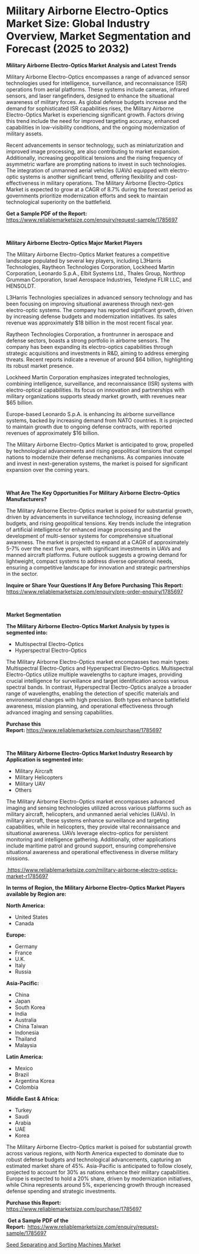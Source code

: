 <p><h1>Military Airborne Electro-Optics Market Size: Global Industry Overview, Market Segmentation and Forecast (2025 to 2032)</h1></p><p><strong>Military Airborne Electro-Optics Market Analysis and Latest Trends</strong></p>
<p><p>Military Airborne Electro-Optics encompasses a range of advanced sensor technologies used for intelligence, surveillance, and reconnaissance (ISR) operations from aerial platforms. These systems include cameras, infrared sensors, and laser rangefinders, designed to enhance the situational awareness of military forces. As global defense budgets increase and the demand for sophisticated ISR capabilities rises, the Military Airborne Electro-Optics Market is experiencing significant growth. Factors driving this trend include the need for improved targeting accuracy, enhanced capabilities in low-visibility conditions, and the ongoing modernization of military assets.</p><p>Recent advancements in sensor technology, such as miniaturization and improved image processing, are also contributing to market expansion. Additionally, increasing geopolitical tensions and the rising frequency of asymmetric warfare are prompting nations to invest in such technologies. The integration of unmanned aerial vehicles (UAVs) equipped with electro-optic systems is another significant trend, offering flexibility and cost-effectiveness in military operations. The Military Airborne Electro-Optics Market is expected to grow at a CAGR of 8.7% during the forecast period as governments prioritize modernization efforts and seek to maintain technological superiority on the battlefield.</p></p>
<p><strong>Get a Sample PDF of the Report:&nbsp;</strong> <a href="https://www.reliablemarketsize.com/enquiry/request-sample/1785697?utm_campaign=3365&utm_medium=2&utm_source=Github&utm_content=ia&utm_term=25032025&utm_id=military-airborne-electro-optics">https://www.reliablemarketsize.com/enquiry/request-sample/1785697</a></p>
<p>&nbsp;</p>
<p><strong>Military Airborne Electro-Optics Major Market Players</strong></p>
<p><p>The Military Airborne Electro-Optics Market features a competitive landscape populated by several key players, including L3Harris Technologies, Raytheon Technologies Corporation, Lockheed Martin Corporation, Leonardo S.p.A., Elbit Systems Ltd., Thales Group, Northrop Grumman Corporation, Israel Aerospace Industries, Teledyne FLIR LLC, and HENSOLDT. </p><p>L3Harris Technologies specializes in advanced sensory technology and has been focusing on improving situational awareness through next-gen electro-optic systems. The company has reported significant growth, driven by increasing defense budgets and modernization initiatives. Its sales revenue was approximately $18 billion in the most recent fiscal year.</p><p>Raytheon Technologies Corporation, a frontrunner in aerospace and defense sectors, boasts a strong portfolio in airborne sensors. The company has been expanding its electro-optics capabilities through strategic acquisitions and investments in R&D, aiming to address emerging threats. Recent reports indicate a revenue of around $64 billion, highlighting its robust market presence.</p><p>Lockheed Martin Corporation emphasizes integrated technologies, combining intelligence, surveillance, and reconnaissance (ISR) systems with electro-optical capabilities. Its focus on innovation and partnerships with military organizations supports steady market growth, with revenues near $65 billion.</p><p>Europe-based Leonardo S.p.A. is enhancing its airborne surveillance systems, backed by increasing demand from NATO countries. It is projected to maintain growth due to ongoing defense contracts, with reported revenues of approximately $16 billion.</p><p>The Military Airborne Electro-Optics Market is anticipated to grow, propelled by technological advancements and rising geopolitical tensions that compel nations to modernize their defense mechanisms. As companies innovate and invest in next-generation systems, the market is poised for significant expansion over the coming years.</p></p>
<p>&nbsp;</p>
<p><strong>What Are The Key Opportunities For Military Airborne Electro-Optics Manufacturers?</strong></p>
<p><p>The Military Airborne Electro-Optics market is poised for substantial growth, driven by advancements in surveillance technology, increasing defense budgets, and rising geopolitical tensions. Key trends include the integration of artificial intelligence for enhanced image processing and the development of multi-sensor systems for comprehensive situational awareness. The market is projected to expand at a CAGR of approximately 5-7% over the next five years, with significant investments in UAVs and manned aircraft platforms. Future outlook suggests a growing demand for lightweight, compact systems to address diverse operational needs, ensuring a competitive landscape for innovation and strategic partnerships in the sector.</p></p>
<p><strong>Inquire or Share Your Questions If Any Before Purchasing This Report:</strong> <a href="https://www.reliablemarketsize.com/enquiry/pre-order-enquiry/1785697?utm_campaign=3365&utm_medium=2&utm_source=Github&utm_content=ia&utm_term=25032025&utm_id=military-airborne-electro-optics">https://www.reliablemarketsize.com/enquiry/pre-order-enquiry/1785697</a></p>
<p>&nbsp;</p>
<p><strong>Market Segmentation</strong></p>
<p><strong>The Military Airborne Electro-Optics Market Analysis by types is segmented into:</strong></p>
<p><ul><li>Multispectral Electro-Optics</li><li>Hyperspectral Electro-Optics</li></ul></p>
<p><p>The Military Airborne Electro-Optics market encompasses two main types: Multispectral Electro-Optics and Hyperspectral Electro-Optics. Multispectral Electro-Optics utilize multiple wavelengths to capture images, providing crucial intelligence for surveillance and target identification across various spectral bands. In contrast, Hyperspectral Electro-Optics analyze a broader range of wavelengths, enabling the detection of specific materials and environmental changes with high precision. Both types enhance battlefield awareness, mission planning, and operational effectiveness through advanced imaging and sensing capabilities.</p></p>
<p><strong>Purchase this Report:&nbsp;</strong><a href="https://www.reliablemarketsize.com/purchase/1785697?utm_campaign=3365&utm_medium=2&utm_source=Github&utm_content=ia&utm_term=25032025&utm_id=military-airborne-electro-optics">https://www.reliablemarketsize.com/purchase/1785697</a></p>
<p>&nbsp;</p>
<p><strong>The Military Airborne Electro-Optics Market Industry Research by Application is segmented into:</strong></p>
<p><ul><li>Military Aircraft</li><li>Military Helicopters</li><li>Military UAV</li><li>Others</li></ul></p>
<p><p>The Military Airborne Electro-Optics market encompasses advanced imaging and sensing technologies utilized across various platforms such as military aircraft, helicopters, and unmanned aerial vehicles (UAVs). In military aircraft, these systems enhance surveillance and targeting capabilities, while in helicopters, they provide vital reconnaissance and situational awareness. UAVs leverage electro-optics for persistent monitoring and intelligence gathering. Additionally, other applications include maritime patrol and ground support, ensuring comprehensive situational awareness and operational effectiveness in diverse military missions.</p></p>
<p><a href="https://www.reliablemarketsize.com/military-airborne-electro-optics-market-r1785697?utm_campaign=3365&utm_medium=2&utm_source=Github&utm_content=ia&utm_term=25032025&utm_id=military-airborne-electro-optics">&nbsp;https://www.reliablemarketsize.com/military-airborne-electro-optics-market-r1785697</a></p>
<p><strong>In terms of Region, the Military Airborne Electro-Optics Market Players available by Region are:</strong></p>
<p>
    <p> <strong> North America: </strong>
        <ul>
            <li>United States</li>
            <li>Canada</li>
        </ul>
        </p> 
    <p> <strong> Europe: </strong>
        <ul>
            <li>Germany</li>
            <li>France</li>
            <li>U.K.</li>
            <li>Italy</li>
            <li>Russia</li>
        </ul>
        </p> 
    <p> <strong> Asia-Pacific: </strong>
        <ul>
            <li>China</li>
            <li>Japan</li>
            <li>South Korea</li>
            <li>India</li>
            <li>Australia</li>
            <li>China Taiwan</li>
            <li>Indonesia</li>
            <li>Thailand</li>
            <li>Malaysia</li>
        </ul>
        </p> 
    <p> <strong> Latin America: </strong>
        <ul>
            <li>Mexico</li>
            <li>Brazil</li>
            <li>Argentina Korea</li>
            <li>Colombia</li>
        </ul>
        </p> 
    <p> <strong> Middle East & Africa: </strong>
        <ul>
            <li>Turkey</li>
            <li>Saudi</li>
            <li>Arabia</li>
            <li>UAE</li>
            <li>Korea</li>
        </ul>
    </p>
    </p>
<p><p>The Military Airborne Electro-Optics market is poised for substantial growth across various regions, with North America expected to dominate due to robust defense budgets and technological advancements, capturing an estimated market share of 45%. Asia-Pacific is anticipated to follow closely, projected to account for 30% as nations enhance their military capabilities. Europe is expected to hold a 20% share, driven by modernization initiatives, while China represents around 5%, experiencing growth through increased defense spending and strategic investments.</p></p>
<p><strong>Purchase this Report: </strong><a href="https://www.reliablemarketsize.com/purchase/1785697?utm_campaign=3365&utm_medium=2&utm_source=Github&utm_content=ia&utm_term=25032025&utm_id=military-airborne-electro-optics">https://www.reliablemarketsize.com/purchase/1785697</a></p>
<p>&nbsp;<strong>Get a Sample PDF of the Report:&nbsp;&nbsp;</strong><a href="https://www.reliablemarketsize.com/enquiry/request-sample/1785697?utm_campaign=3365&utm_medium=2&utm_source=Github&utm_content=ia&utm_term=25032025&utm_id=military-airborne-electro-optics">https://www.reliablemarketsize.com/enquiry/request-sample/1785697</a></p>
<p><strong></strong></p>
<p><p><a href="https://github.com/wyettillesr4/Market-Research-Report-List-1/blob/main/seed-separating-and-sorting-machines-market.md?utm_campaign=3365&utm_medium=2&utm_source=Github&utm_content=ia&utm_term=25032025&utm_id=military-airborne-electro-optics">Seed Separating and Sorting Machines Market</a></p></p>